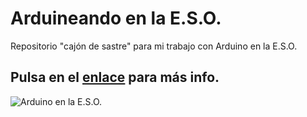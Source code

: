 # **Arduineando en la E.S.O.**

Repositorio "cajón de sastre" para mi trabajo con Arduino en la E.S.O.  
## Pulsa en el [enlace](https://github.com/angelmicelti/Arduineando-en-la-E.S.O./wiki) para más info.

![Arduino en la E.S.O.](https://i.blogs.es/71bd8f/650_1200/450_1000.jpg)


